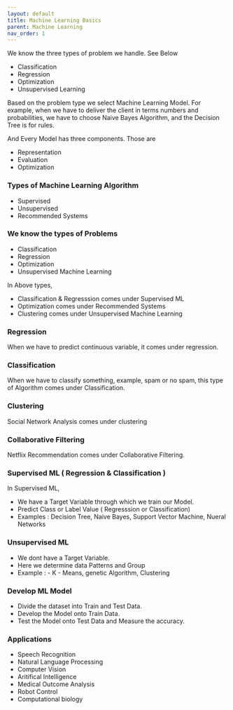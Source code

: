 ```yaml
---
layout: default
title: Machine Learning Basics
parent: Machine Learning
nav_order: 1
---
```


We know the three types of problem we handle.  See Below 
- Classification
- Regression
- Optimization
- Unsupervised Learning

Based on the problem type we select Machine Learning Model.  For example, when we have to deliver the client in terms numbers and probabilities, we have to choose Naive Bayes Algorithm, and the Decision Tree is for rules.

And Every Model has three components. Those are  
- Representation
- Evaluation
- Optimization 

### Types of Machine Learning Algorithm
- Supervised
- Unsupervised
- Recommended Systems

### We know the types of Problems
- Classification
- Regression
- Optimization
- Unsupervised Machine Learning

In Above types, 
- Classification & Regresssion comes under Supervised ML
- Optimization comes under Recommended Systems
- Clustering comes under Unsupervised Machine Learning

### Regression
When we have to predict continuous variable, it comes under regression.
### Classification
When we have to classify something, example, spam or no spam, this type of Algorithm comes under Classification.
### Clustering 
Social Network Analysis comes under clustering
### Collaborative Filtering
Netflix Recommendation comes under Collaborative Filtering.

### Supervised ML ( Regression & Classification )
In Supervised ML, 
- We have a Target Variable through which we train our Model.
- Predict Class or Label Value ( Regresssion or Classification)
- Examples : Decision Tree, Naive Bayes, Support Vector Machine, Nueral Networks
### Unsupervised ML
- We dont have a Target Variable. 
- Here we determine data Patterns and Group
- Example : - K - Means, genetic Algorithm, Clustering

### Develop ML Model
- Divide the dataset into Train and Test Data.
- Develop the Model onto Train Data.
- Test the Model onto Test Data and Measure the accuracy.

### Applications
- Speech Recognition
- Natural Language Processing
- Computer Vision
- Aritifical Intelligence
- Medical Outcome Analysis
- Robot Control
- Computational biology
